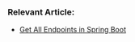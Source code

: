 ### Relevant Article:

- [Get All Endpoints in Spring Boot](https://www.baeldung.com/spring-boot-get-all-endpoints)
